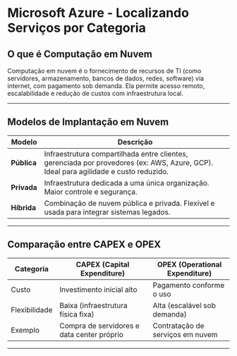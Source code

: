 # Microsoft Azure - Localizando Serviços por Categoria

## O que é Computação em Nuvem
Computação em nuvem é o fornecimento de recursos de TI (como servidores, armazenamento, bancos de dados, redes, software) via internet, com pagamento sob demanda. Ela permite acesso remoto, escalabilidade e redução de custos com infraestrutura local.

---

## Modelos de Implantação em Nuvem

| Modelo       | Descrição                                                                 |
|--------------|---------------------------------------------------------------------------|
| **Pública**  | Infraestrutura compartilhada entre clientes, gerenciada por provedores (ex: AWS, Azure, GCP). Ideal para agilidade e custo reduzido. |
| **Privada**  | Infraestrutura dedicada a uma única organização. Maior controle e segurança. |
| **Híbrida**  | Combinação de nuvem pública e privada. Flexível e usada para integrar sistemas legados. |

---

## Comparação entre CAPEX e OPEX

| Categoria | CAPEX (Capital Expenditure)                     | OPEX (Operational Expenditure)                      |
|-----------|--------------------------------------------------|-----------------------------------------------------|
| Custo     | Investimento inicial alto                       | Pagamento conforme o uso                            |
| Flexibilidade | Baixa (infraestrutura física fixa)          | Alta (escalável sob demanda)                        |
| Exemplo   | Compra de servidores e data center próprio      | Contratação de serviços em nuvem                    |

---

